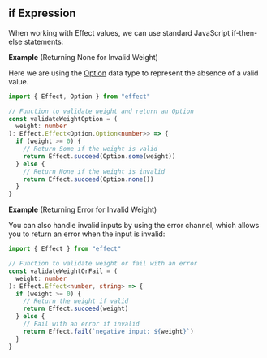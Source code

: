 ## if Expression

When working with Effect values, we can use standard JavaScript if-then-else statements:

**Example** (Returning None for Invalid Weight)

Here we are using the [Option](/docs/data-types/option/) data type to represent the absence of a valid value.

```ts twoslash
import { Effect, Option } from "effect"

// Function to validate weight and return an Option
const validateWeightOption = (
  weight: number
): Effect.Effect<Option.Option<number>> => {
  if (weight >= 0) {
    // Return Some if the weight is valid
    return Effect.succeed(Option.some(weight))
  } else {
    // Return None if the weight is invalid
    return Effect.succeed(Option.none())
  }
}
```

**Example** (Returning Error for Invalid Weight)

You can also handle invalid inputs by using the error channel, which allows you to return an error when the input is invalid:

```ts twoslash
import { Effect } from "effect"

// Function to validate weight or fail with an error
const validateWeightOrFail = (
  weight: number
): Effect.Effect<number, string> => {
  if (weight >= 0) {
    // Return the weight if valid
    return Effect.succeed(weight)
  } else {
    // Fail with an error if invalid
    return Effect.fail(`negative input: ${weight}`)
  }
}
```
